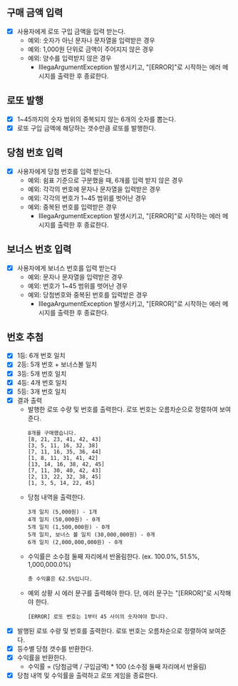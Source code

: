 ## 구매 금액 입력
- [x] 사용자에게 로또 구입 금액을 입력 받는다.
  - 예외: 숫자가 아닌 문자나 문자열을 입력받은 경우
  - 예외: 1,000원 단위로 금액이 주어지지 않은 경우
  - 예외: 양수를 입력받지 않은 경우
    - IllegaArgumentException 발생시키고, "[ERROR]"로 시작하는 에러 메시지를 출력한 후 종료한다.

## 로또 발행
- [x] 1~45까지의 숫자 범위의 중복되지 않는 6개의 숫자를 뽑는다.
- [x] 로또 구입 금액에 해당하는 갯수만큼 로또를 발행한다.

## 당첨 번호 입력
- [x] 사용자에게 당첨 번호를 입력 받는다.
  - 예외: 쉼표 기준으로 구분했을 때, 6개를 입력 받지 않은 경우
  - 예외: 각각의 번호에 문자나 문자열을 입력받은 경우
  - 예외: 각각의 번호가 1~45 범위를 벗어난 경우
  - 예외: 중복된 번호를 입력받은 경우
    - IllegaArgumentException 발생시키고, "[ERROR]"로 시작하는 에러 메시지를 출력한 후 종료한다.
## 보너스 번호 입력
- [x] 사용자에게 보너스 번호를 입력 받는다
  - 예외: 문자나 문자열을 입력받은 경우
  - 예외: 번호가 1~45 범위를 벗어난 경우
  - 예외: 당첨번호와 중복된 번호를 입력받은 경우
    - IllegaArgumentException 발생시키고, "[ERROR]"로 시작하는 에러 메시지를 출력한 후 종료한다.

## 번호 추첨
- [x] 1등: 6개 번호 일치
- [x] 2등: 5개 번호 + 보너스볼 일치 
- [x] 3등: 5개 번호 일치
- [x] 4등: 4개 번호 일치
- [x] 5등: 3개 번호 일치
- [x] 결과 출력
  - 발행한 로또 수량 및 번호를 출력한다. 로또 번호는 오름차순으로 정렬하여 보여준다.
    ```
    8개를 구매했습니다.
    [8, 21, 23, 41, 42, 43]
    [3, 5, 11, 16, 32, 38]
    [7, 11, 16, 35, 36, 44]
    [1, 8, 11, 31, 41, 42]
    [13, 14, 16, 38, 42, 45]
    [7, 11, 30, 40, 42, 43]
    [2, 13, 22, 32, 38, 45]
    [1, 3, 5, 14, 22, 45]
    ```
  - 당첨 내역을 출력한다.
    ```
    3개 일치 (5,000원) - 1개
    4개 일치 (50,000원) - 0개
    5개 일치 (1,500,000원) - 0개
    5개 일치, 보너스 볼 일치 (30,000,000원) - 0개
    6개 일치 (2,000,000,000원) - 0개
    ```
  - 수익률은 소수점 둘째 자리에서 반올림한다. (ex. 100.0%, 51.5%, 1,000,000.0%)
    ```
    총 수익률은 62.5%입니다.
    ```
  - 예외 상황 시 에러 문구를 출력해야 한다. 단, 에러 문구는 "[ERROR]"로 시작해야 한다.
    ```
    [ERROR] 로또 번호는 1부터 45 사이의 숫자여야 합니다.
    ```
- [x] 발행된 로또 수량 및 번호를 출력한다. 로또 번호는 오름차순으로 정렬하여 보여준다. 
- [x] 등수별 당첨 갯수를 반환한다.
- [x] 수익률을 반환한다.
  - 수익률 = (당첨금액 / 구입금액) * 100 (소수점 둘째 자리에서 반올림)
- [x] 당첨 내역 및 수익률을 출력하고 로또 게임을 종료한다.  